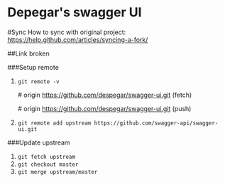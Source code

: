 # Depegar's swagger UI

#Sync
How to sync with original project: https://help.github.com/articles/syncing-a-fork/

##Link broken

###Setup remote
1. `git remote -v`

   \# origin  https://github.com/despegar/swagger-ui.git (fetch)

   \# origin  https://github.com/despegar/swagger-ui.git (push)
2. `git remote add upstream https://github.com/swagger-api/swagger-ui.git`

###Update upstream
1. `git fetch upstream`
2. `git checkout master`
3. `git merge upstream/master`

